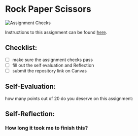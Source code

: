 Rock Paper Scissors
===================================
![Assignment Checks](https://github.com/IT3049C/3.Rock-Paper-Scissors/workflows/Assignment%20Checks/badge.svg)

Instructions to this assignment can be found [here](https://it3049c.github.io/Material/Assignments/3.Rock_Paper_Scissors/).

## Checklist:
- [ ] make sure the assignment checks pass
- [ ] fill out the self evaluation and Reflection
- [ ] submit the repository link on Canvas

## Self-Evaluation: 
how many points out of 20 do you deserve on this assignment: 

## Self-Reflection:


### How long it took me to finish this?
